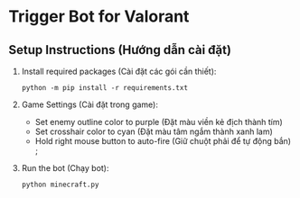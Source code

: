 # Trigger Bot for Valorant

## Setup Instructions (Hướng dẫn cài đặt)
1. Install required packages (Cài đặt các gói cần thiết):
   ```
   python -m pip install -r requirements.txt
   ```

2. Game Settings (Cài đặt trong game):
   - Set enemy outline color to purple (Đặt màu viền kẻ địch thành tím)
   - Set crosshair color to cyan (Đặt màu tâm ngắm thành xanh lam)
   - Hold right mouse button to auto-fire (Giữ chuột phải để tự động bắn)
;

3. Run the bot (Chạy bot):
   ```
   python minecraft.py
   ```

